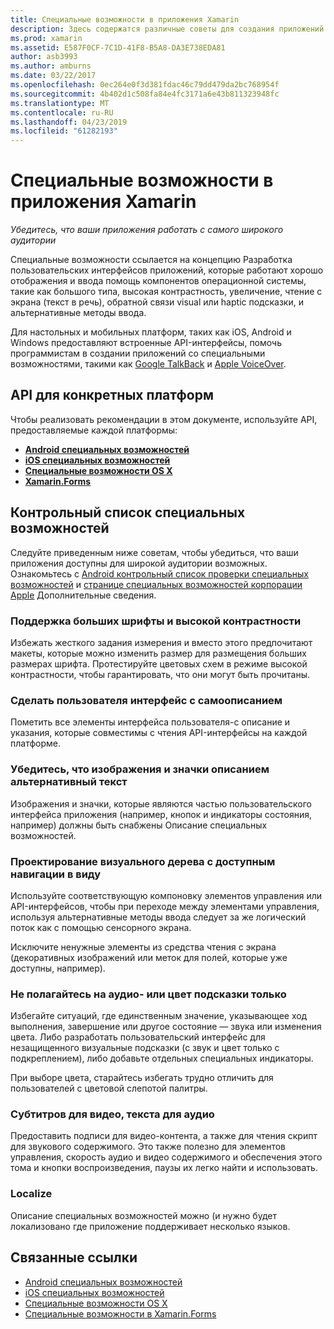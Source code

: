 ```yaml
---
title: Специальные возможности в приложения Xamarin
description: Здесь содержатся различные советы для создания приложений со специальными возможностями. Например он содержит рекомендации по крупного шрифта, высокая контрастность, самоописанием интерфейсы и многое другое.
ms.prod: xamarin
ms.assetid: E587F0CF-7C1D-41F8-B5A8-DA3E738EDA81
author: asb3993
ms.author: amburns
ms.date: 03/22/2017
ms.openlocfilehash: 0ec264e0f3d381fdac46c79dd479da2bc768954f
ms.sourcegitcommit: 4b402d1c508fa84e4fc3171a6e43b811323948fc
ms.translationtype: MT
ms.contentlocale: ru-RU
ms.lasthandoff: 04/23/2019
ms.locfileid: "61282193"
---
```

# <a name="accessibility-in-xamarin-apps"></a>Специальные возможности в приложения Xamarin

_Убедитесь, что ваши приложения работать с самого широкого аудитории_

Специальные возможности ссылается на концепцию Разработка пользовательских интерфейсов приложений, которые работают хорошо отображения и ввода помощь компонентов операционной системы, такие как большого типа, высокая контрастность, увеличение, чтение с экрана (текст в речь), обратной связи visual или haptic подсказки, и альтернативные методы ввода.

Для настольных и мобильных платформ, таких как iOS, Android и Windows предоставляют встроенные API-интерфейсы, помочь программистам в создании приложений со специальными возможностями, такими как [Google TalkBack](https://play.google.com/store/apps/details?id=com.google.android.marvin.talkback) и [Apple VoiceOver](http://www.apple.com/accessibility/ios/voiceover/).

## <a name="platform-specific-apis"></a>API для конкретных платформ

Чтобы реализовать рекомендации в этом документе, используйте API, предоставляемые каждой платформы:

- [**Android специальных возможностей**](~/android/app-fundamentals/accessibility.md)
- [**iOS специальных возможностей**](~/ios/app-fundamentals/accessibility.md)
- [**Специальные возможности OS X**](~/mac/app-fundamentals/accessibility.md)
- [**Xamarin.Forms**](~/xamarin-forms/app-fundamentals/accessibility/index.md)

<a name="checklist" />

## <a name="accessibility-checklist"></a>Контрольный список специальных возможностей

Следуйте приведенным ниже советам, чтобы убедиться, что ваши приложения доступны для широкой аудитории возможных. Ознакомьтесь с [Android контрольный список проверки специальных возможностей](https://developer.android.com/training/accessibility/testing.html) и [странице специальных возможностей корпорации Apple](http://www.apple.com/accessibility/) Дополнительные сведения.

### <a name="support-large-fonts-and-high-contrast"></a>Поддержка больших шрифты и высокой контрастности

Избежать жесткого задания измерения и вместо этого предпочитают макеты, которые можно изменить размер для размещения больших размерах шрифта.
Протестируйте цветовых схем в режиме высокой контрастности, чтобы гарантировать, что они могут быть прочитаны.

### <a name="make-the-user-interface-self-describing"></a>Сделать пользователя интерфейс с самоописанием

Пометить все элементы интерфейса пользователя-с описание и указания, которые совместимы с чтения API-интерфейсы на каждой платформе.

### <a name="ensure-that-images-and-icons-have-an-alternate-text-description"></a>Убедитесь, что изображения и значки описанием альтернативный текст

Изображения и значки, которые являются частью пользовательского интерфейса приложения (например, кнопок и индикаторы состояния, например) должны быть снабжены Описание специальных возможностей.

### <a name="design-the-visual-tree-with-accessible-navigation-in-mind"></a>Проектирование визуального дерева с доступным навигации в виду

Используйте соответствующую компоновку элементов управления или API-интерфейсов, чтобы при переходе между элементами управления, используя альтернативные методы ввода следует за же логический поток как с помощью сенсорного экрана.

Исключите ненужные элементы из средства чтения с экрана (декоративных изображений или меток для полей, которые уже доступны, например).

### <a name="dont-rely-on-audio-or-color-cues-alone"></a>Не полагайтесь на аудио- или цвет подсказки только

Избегайте ситуаций, где единственным значение, указывающее ход выполнения, завершение или другое состояние — звука или изменения цвета. Либо разработать пользовательский интерфейс для незащищенного визуальные подсказки (с звук и цвет только с подкреплением), либо добавьте отдельных специальных индикаторы.

При выборе цвета, старайтесь избегать трудно отличить для пользователей с цветовой слепотой палитры.

### <a name="captioning-for-video-text-for-audio"></a>Субтитров для видео, текста для аудио

Предоставить подписи для видео-контента, а также для чтения скрипт для звукового содержимого. Это также полезно для элементов управления, скорость аудио и видео содержимого и обеспечения этого тома и кнопки воспроизведения, паузы их легко найти и использовать.

### <a name="localize"></a>Localize

Описание специальных возможностей можно (и нужно будет локализовано где приложение поддерживает несколько языков.



## <a name="related-links"></a>Связанные ссылки

- [Android специальных возможностей](~/android/app-fundamentals/accessibility.md)
- [iOS специальных возможностей](~/ios/app-fundamentals/accessibility.md)
- [Специальные возможности OS X](~/mac/app-fundamentals/accessibility.md)
- [Специальные возможности в Xamarin.Forms](~/xamarin-forms/app-fundamentals/accessibility/index.md)

